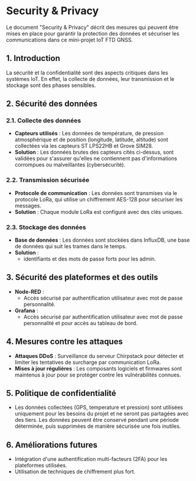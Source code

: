 # Security & Privacy

Le document "Security & Privacy" décrit des mesures qui peuvent être mises en place pour garantir la protection des données et sécuriser les communications dans ce mini-projet IoT FTD GNSS.

## 1. Introduction
La sécurité et la confidentialité sont des aspects critiques dans les systèmes IoT. En effet, la collecte de données, leur transmission et le stockage sont des phases sensibles.

## 2. Sécurité des données

### 2.1. Collecte des données
- **Capteurs utilisés** : Les données de température, de pression atmosphérique et de position (longitude, latitude, altitude) sont collectées via les capteurs ST LPS22HB et Grove SIM28.
- **Solution** : Les données brutes des capteurs cités ci-dessus, sont validées pour s'assurer qu'elles ne contiennent pas d'informations corrompues ou malveillantes (cybersécurité).

### 2.2. Transmission sécurisée
- **Protocole de communication** : Les données sont transmises via le protocole LoRa, qui utilise un chiffrement AES-128 pour sécuriser les messages.
- **Solution** : Chaque module LoRa est configuré avec des clés uniques.

### 2.3. Stockage des données
- **Base de données** : Les données sont stockées dans InfluxDB, une base de données qui suit les trames dans le temps.
- **Solution** :
  - identifiants et des mots de passe forts pour les admin.

## 3. Sécurité des plateformes et des outils
- **Node-RED** :
  - Accès sécurisé par authentification utilisateur avec mot de passe personnalité.
- **Grafana** :
  - Accès sécurisé par authentification utilisateur avec mot de passe personnalité et pour accès au tableau de bord.

## 4. Mesures contre les attaques
- **Attaques DDoS** : Surveillance du serveur Chirpstack pour détecter et limiter les tentatives de surcharge par communication LoRa.
- **Mises à jour régulières** : Les composants logiciels et firmwares sont maintenus à jour pour se protéger contre les vulnérabilités connues.

## 5. Politique de confidentialité
- Les données collectées (GPS, temperature et pression) sont utilisées uniquement pour les besoins du projet et ne seront pas partagées avec des tiers. Les données peuvent être conservé pendant une période déterminée, puis supprimées de manière sécurisée une fois inutiles.

## 6. Améliorations futures
- Intégration d'une authentification multi-facteurs (2FA) pour les plateformes utilisées.
- Utilisation de techniques de chiffrement plus fort.
